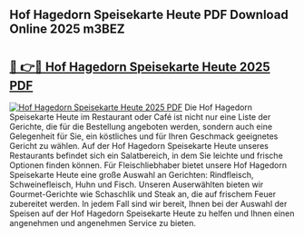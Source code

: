 ## Hof Hagedorn Speisekarte Heute PDF Download Online 2025 m3BEZ

# <h2><a href="http://gcb46of.nevu.top/?p=Hof+Hagedorn+Speisekarte+Heute">🔗 👉🔴 Hof Hagedorn Speisekarte Heute 2025 PDF</a></h2>

[![Hof Hagedorn Speisekarte Heute 2025 PDF](https://i.imgur.com/dBaPXMq.png)](http://gcb46of.nevu.top/?p=Hof+Hagedorn+Speisekarte+Heute)
Die Hof Hagedorn Speisekarte Heute im Restaurant oder Café ist nicht nur eine Liste der Gerichte, die für die Bestellung angeboten werden, sondern auch eine Gelegenheit für Sie, ein köstliches und für Ihren Geschmack geeignetes Gericht zu wählen. Auf der Hof Hagedorn Speisekarte Heute unseres Restaurants befindet sich ein Salatbereich, in dem Sie leichte und frische Optionen finden können. Für Fleischliebhaber bietet unsere Hof Hagedorn Speisekarte Heute eine große Auswahl an Gerichten: Rindfleisch, Schweinefleisch, Huhn und Fisch. Unseren Auserwählten bieten wir Gourmet-Gerichte wie Schaschlik und Steak an, die auf frischem Feuer zubereitet werden. In jedem Fall sind wir bereit, Ihnen bei der Auswahl der Speisen auf der Hof Hagedorn Speisekarte Heute zu helfen und Ihnen einen angenehmen und angenehmen Service zu bieten.
